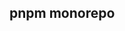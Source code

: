 <!--
 * @Author: shenjilin-home
 * @Date: 2023-12-20 22:12:12
 * @LastEditors: shenjilin-home
 * @LastEditTime: 2024-01-02 22:00:11
 * @Description: 
-->
## pnpm monorepo

